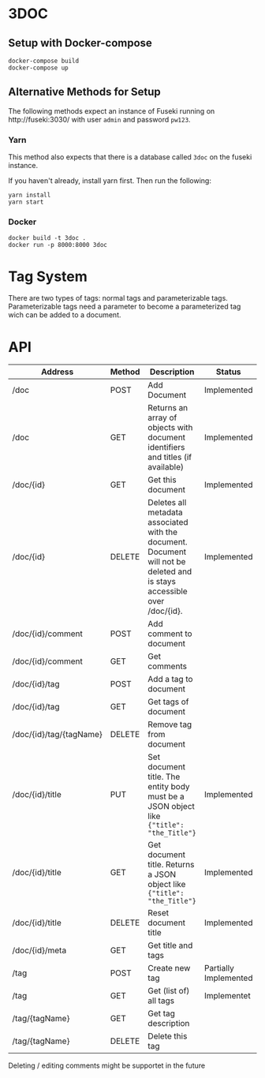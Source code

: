 # 3DOC

## Setup with Docker-compose 

```
docker-compose build
docker-compose up
``` 

## Alternative Methods for Setup

The following methods expect an instance of Fuseki running on http://fuseki:3030/ with user `admin`  and password `pw123`. 

### Yarn
This method also expects that there is a database called `3doc` on the fuseki instance.

If you haven't already, install yarn first. Then run the following:
```
yarn install
yarn start
```

### Docker 

```
docker build -t 3doc .
docker run -p 8000:8000 3doc
```
# Tag System

There are two types of tags: normal tags and parameterizable tags. Parameterizable tags need a parameter to become a parameterized tag wich can be added to a document.

# API

| Address | Method | Description | Status |
| - | - | - | - |
| /doc | POST | Add Document | Implemented |
| /doc | GET | Returns an array of objects with document identifiers and titles (if available) | Implemented |
| /doc/{id} | GET | Get this document | Implemented |
| /doc/{id} | DELETE | Deletes all metadata associated with the document. Document will not be deleted and is stays accessible over /doc/{id}. | Implemented |
| /doc/{id}/comment | POST | Add comment to document |
| /doc/{id}/comment	| GET | Get comments |
| /doc/{id}/tag | POST | Add a tag to document |
| /doc/{id}/tag | GET | Get tags of document |
| /doc/{id}/tag/{tagName} | DELETE | Remove tag from document |
| /doc/{id}/title | PUT | Set document title. The entity body must be a JSON object like `{"title": "the_Title"}` | Implemented |
| /doc/{id}/title | GET | Get document title. Returns a JSON object like `{"title": "the_Title"}` | Implemented |
| /doc/{id}/title | DELETE | Reset document title | Implemented |
| /doc/{id}/meta | GET | Get title and tags |
| /tag | POST | Create new tag | Partially Implemented |
| /tag | GET | Get (list of) all tags | Implementet
| /tag/{tagName} | GET | Get tag description |
| /tag/{tagName} | DELETE | Delete this tag |

Deleting / editing comments might be supportet in the future